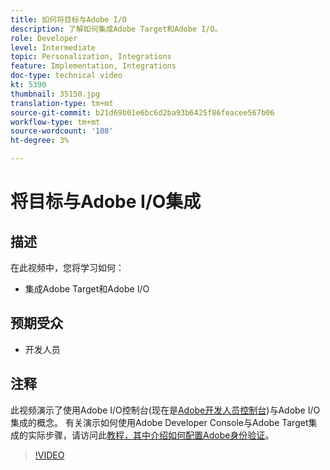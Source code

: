 ```yaml
---
title: 如何将目标与Adobe I/O
description: 了解如何集成Adobe Target和Adobe I/O。
role: Developer
level: Intermediate
topic: Personalization, Integrations
feature: Implementation, Integrations
doc-type: technical video
kt: 5390
thumbnail: 35150.jpg
translation-type: tm+mt
source-git-commit: b21d69b01e6bc6d2ba93b6425f86feacee567b06
workflow-type: tm+mt
source-wordcount: '108'
ht-degree: 3%

---
```



# 将目标与Adobe I/O集成

## 描述

在此视频中，您将学习如何：

* 集成Adobe Target和Adobe I/O

## 预期受众

* 开发人员

## 注释

此视频演示了使用Adobe I/O控制台(现在是[Adobe开发人员控制台](https://console.adobe.io/home))与Adobe I/O集成的概念。 有关演示如何使用Adobe Developer Console与Adobe Target集成的实际步骤，请访问此[教程，其中介绍如何配置Adobe身份验证](https://docs.adobe.com/content/help/en/target-learn/tutorials/apis/configure-io-target-integration.html#tutorials)。

>[!VIDEO](https://video.tv.adobe.com/v/35150/?quality=12)


